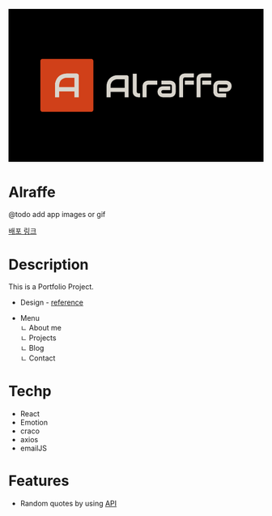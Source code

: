 ![logo Image](/public/faviconio-logo/logo.png "Optional title")

# Alraffe
@todo add app images or gif

[배포 링크](https://main.d3ozkh575yk4xd.amplifyapp.com)

# Description

This is a Portfolio Project.

- Design - [reference](https://dribbble.com/shots/17715862-Architect-Interior-design-Website-Video-08)

- Menu  
   ㄴ About me  
   ㄴ Projects  
   ㄴ Blog  
   ㄴ Contact

# Techp

- React
- Emotion
- craco
- axios
- emailJS

# Features

- Random quotes by using [API](https://favqs.com/api)
